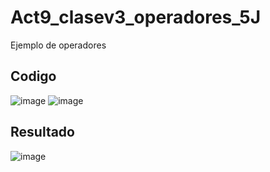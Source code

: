 # Act9_clasev3_operadores_5J
Ejemplo de operadores

## Codigo
![image](https://github.com/user-attachments/assets/32ec7e49-a502-4a38-964d-8098b70ea3fa)
![image](https://github.com/user-attachments/assets/1a8ceeae-fafc-4759-9324-621f5245fead)

## Resultado
![image](https://github.com/user-attachments/assets/1761cd40-f65e-4779-b8e7-acf027a10b16)
